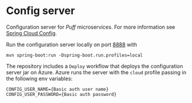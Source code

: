 # Config server
Configuration server for _Puff_ microservices. 
For more information see [Spring Cloud Config](https://cloud.spring.io/spring-cloud-config/reference/html/).

Run the configuration server locally on port [8888](http://localhost:8888) with
```shell
mvn spring-boot:run -Dspring-boot.run.profiles=local
```

The repository includes a `Deploy` workflow that deploys the configuration server jar on Azure.
Azure runs the server with the `cloud` profile passing in the following env variables:
```
CONFIG_USER_NAME={Basic auth user name}
CONFIG_USER_PASSWORD={Basic auth password}
```
